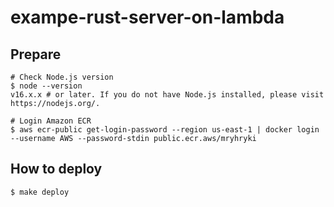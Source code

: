 # exampe-rust-server-on-lambda

## Prepare

```shell
# Check Node.js version
$ node --version
v16.x.x # or later. If you do not have Node.js installed, please visit https://nodejs.org/.

# Login Amazon ECR
$ aws ecr-public get-login-password --region us-east-1 | docker login --username AWS --password-stdin public.ecr.aws/mryhryki
```

## How to deploy

```shell
$ make deploy
```
